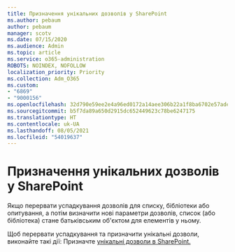 ```yaml
---
title: Призначення унікальних дозволів у SharePoint
ms.author: pebaum
author: pebaum
manager: scotv
ms.date: 07/15/2020
ms.audience: Admin
ms.topic: article
ms.service: o365-administration
ROBOTS: NOINDEX, NOFOLLOW
localization_priority: Priority
ms.collection: Adm_O365
ms.custom:
- "6869"
- "9000156"
ms.openlocfilehash: 32d790e59ee2e4a96ed0172a14aee306b22a1f8ba6702e57ade5357a69b46803
ms.sourcegitcommit: b5f7da89a650d2915dc652449623c78be6247175
ms.translationtype: HT
ms.contentlocale: uk-UA
ms.lasthandoff: 08/05/2021
ms.locfileid: "54019637"
---
```

# <a name="assign-unique-permissions-in-sharepoint"></a>Призначення унікальних дозволів у SharePoint

Якщо перервати успадкування дозволів для списку, бібліотеки або опитування, а потім визначити нові параметри дозволів, список (або бібліотека) стане батьківським об'єктом для елементів у ньому.  

Щоб перервати успадкування та призначити унікальні дозволи, виконайте такі дії: Призначте [унікальні дозволи в SharePoint.](https://support.microsoft.com/office/customize-permissions-for-a-sharepoint-list-or-library-02d770f3-59eb-4910-a608-5f84cc297782#bkmk_break)
